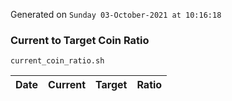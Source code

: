 Generated on `Sunday 03-October-2021 at 10:16:18`

### Current to Target Coin Ratio
`current_coin_ratio.sh`

Date|Current|Target|Ratio
---|---|---|---
